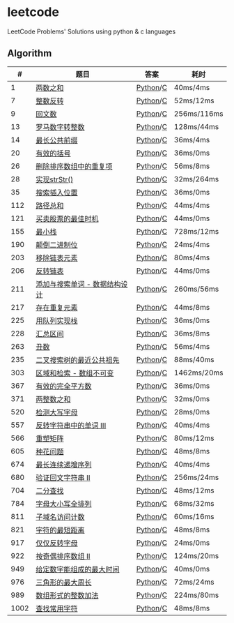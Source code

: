 # leetcode
LeetCode Problems' Solutions using python &amp; c languages

## Algorithm
|#|题目|答案|耗时|
|--------|--------|--------|-------|
|1|[两数之和](https://leetcode-cn.com/problems/two-sum)|[Python](./algorithms/1_two_sum.md#Python)/[C](./algorithms/1_two_sum.md#C)|40ms/4ms|
|7|[整数反转](https://leetcode-cn.com/problems/reverse-integer)|[Python](./algorithms/7_reverse_integer.md#Python)/[C](./algorithms/7_reverse_integer.md#C)|52ms/12ms|
|9|[回文数](https://leetcode-cn.com/problems/palindrome-number/)|[Python](./algorithms/9_palindrome_number.md#Python)/[C](./algorithms/9_palindrome_number.md#C)|256ms/116ms|
|13|[罗马数字转整数](https://leetcode-cn.com/problems/roman-to-integer/)|[Python](./algorithms/13_roman_to_integer.md#Python)/[C](./algorithms/13_roman_to_integer.md#C)|128ms/44ms|
|14|[最长公共前缀](https://leetcode-cn.com/problems/longest-common-prefix)|[Python](./algorithms/14_Longest_Common_Prefix.md#Python)/[C](./algorithms/14_Longest_Common_Prefix.md#C)|36ms/4ms|
|20|[有效的括号](https://leetcode-cn.com/problems/valid-parentheses/)|[Python](./algorithms/20_valid_parentheses.md#Python)/[C](./algorithms/20_valid_parentheses.md#C)|36ms/0ms|
|26|[删除排序数组中的重复项](https://leetcode-cn.com/problems/remove-duplicates-from-sorted-array/)|[Python](./algorithms/26_remove_duplicates_from_sorted_array.md#Python)/[C](./algorithms/26_remove_duplicates_from_sorted_array.md#C)|56ms/8ms|
|28|[实现strStr()](https://leetcode-cn.com/problems/implement-strstr/)|[Python](./algorithms/28_implement_strstr.md#Python)/[C](./algorithms/28_implement_strstr.md#C)|32ms/264ms|
|35|[搜索插入位置](https://leetcode-cn.com/problems/search-insert-position/)|[Python](./algorithms/35_search_insert_position.md#Python)/[C](./algorithms/35_search_insert_position.md#C)|36ms/0ms|
|112|[路径总和](https://leetcode-cn.com/problems/path-sum/)|[Python](./algorithms/112_path_sum.md#Python)/[C](./algorithms/112_path_sum.md#C)|44ms/4ms|
|121|[买卖股票的最佳时机](https://leetcode-cn.com/problems/best-time-to-buy-and-sell-stock/)|[Python](./algorithms/121_best_time_to_buy_and_sell_stock.md#Python)/[C](./algorithms/121_best_time_to_buy_and_sell_stock.md#C)|44ms/0ms|
|155|[最小栈](https://leetcode-cn.com/problems/min-stack/)|[Python](./algorithms/155_min_stack.md#Python)/[C](./algorithms/155_min_stack.md#C)|728ms/12ms|
|190|[颠倒二进制位](https://leetcode-cn.com/problems/reverse-bits)|[Python](./algorithms/190_reverse_bits.md#Python)/[C](./algorithms/190_reverse_bits.md#C)|24ms/4ms|
|203|[移除链表元素](https://leetcode-cn.com/problems/remove-linked-list-elements/)|[Python](./algorithms/203_remove_linked_list_elements.md#Python)/[C](./algorithms/203_remove_linked_list_elements.md#C)|80ms/4ms|
|206|[反转链表](https://leetcode-cn.com/problems/reverse-linked-list/)|[Python](./algorithms/206_reverse_linked_list.md#Python)/[C](./algorithms/206_reverse_linked_list.md#C)|44ms/0ms|
|211|[添加与搜索单词 - 数据结构设计](https://leetcode-cn.com/problems/add-and-search-word-data-structure-design/)|[Python](./algorithms/211_add_and_search_word.md#Python)/[C](./algorithms/211_add_and_search_word.md#C)|260ms/56ms|
|217|[存在重复元素](https://leetcode-cn.com/problems/contains-duplicate/)|[Python](./algorithms/217_contains_duplicate.md#Python)/[C](./algorithms/217_contains_duplicate.md#C)|44ms/8ms|
|225|[用队列实现栈](https://leetcode-cn.com/problems/implement-stack-using-queues/)|[Python](./algorithms/225_implement_stack_using_queues.md#Python)/[C](./algorithms/225_implement_stack_using_queues.md#C)|36ms/0ms|
|228|[汇总区间](https://leetcode-cn.com/problems/summary-ranges/)|[Python](./algorithms/228_Summary_Ranges.md#Python)/[C](./algorithms/228_Summary_Ranges.md#C)|36ms/8ms|
|263|[丑数](https://leetcode-cn.com/problems/ugly-number/)|[Python](./algorithms/263_Ugly_Number.md#Python)/[C](./algorithms/263_Ugly_Number.md#C)|56ms/4ms|
|235|[二叉搜索树的最近公共祖先](https://leetcode-cn.com/problems/lowest-common-ancestor-of-a-binary-search-tree/)|[Python](./algorithms/235_lowest_common_ancestor_of_a_binary_search_tree.md#Python)/[C](./algorithms/235_lowest_common_ancestor_of_a_binary_search_tree.md#C)|88ms/40ms|
|303|[区域和检索 - 数组不可变](https://leetcode-cn.com/problems/range-sum-query-immutable/)|[Python](./algorithms/303_range_sum_query-immutable.md#Python)/[C](./algorithms/303_range_sum_query-immutable.md#C)|1462ms/20ms|
|367|[有效的完全平方数](https://leetcode-cn.com/problems/valid-perfect-square/)|[Python](./algorithms/367_valid_perfect_square.md#Python)/[C](./algorithms/367_valid_perfect_square.md#C)|36ms/0ms|
|371|[两整数之和](https://leetcode-cn.com/problems/sum-of-two-integers/)|[Python](./algorithms/371_sum_of_two_integers.md#Python)/[C](./algorithms/371_sum_of_two_integers.md#C)|32ms/0ms|
|520|[检测大写字母](https://leetcode-cn.com/problems/detect-capital/)|[Python](./algorithms/520_detect_capital.md#Python)/[C](./algorithms/520_detect_capital.md#C)|28ms/0ms|
|557|[反转字符串中的单词 III](https://leetcode-cn.com/problems/reverse-words-in-a-string-iii/)|[Python](./algorithms/557_reverse_words_in_a_string_iii.md#Python)/[C](./algorithms/557_reverse_words_in_a_string_iii.md#C)|40ms/4ms|
|566|[重塑矩阵](https://leetcode-cn.com/problems/reshape-the-matrix/)|[Python](./algorithms/566_reshape_the_matrix.md#Python)/[C](./algorithms/566_reshape_the_matrix.md#C)|80ms/12ms|
|605|[种花问题](https://leetcode-cn.com/problems/can-place-flowers/)|[Python](./algorithms/605_can_place_flowers.md#Python)/[C](./algorithms/605_can_place_flowers.md#C)|48ms/8ms|
|674|[最长连续递增序列](https://leetcode-cn.com/problems/longest-continuous-increasing-subsequence/)|[Python](./algorithms/674_Longest_Continuous_Increasing_Subsequence.md#Python)/[C](./algorithms/674_Longest_Continuous_Increasing_Subsequence.md#C)|40ms/4ms|
|680|[验证回文字符串 Ⅱ](https://leetcode-cn.com/problems/valid-palindrome-ii/)|[Python](./algorithms/680_valid_palindrome_ii.md#Python)/[C](./algorithms/680_valid_palindrome_ii.md#C)|256ms/24ms|
|704|[二分查找](https://leetcode-cn.com/problems/binary-search)|[Python](./algorithms/704_binary_search.md#Python)/[C](./algorithms/704_binary_search.md#C)|48ms/12ms|
|784|[字母大小写全排列](https://leetcode-cn.com/problems/letter-case-permutation/)|[Python](./algorithms/784_letter_case_permutation.md#Python)/[C](./algorithms/784_letter_case_permutation.md#C)|68ms/32ms|
|811|[子域名访问计数](https://leetcode-cn.com/problems/subdomain-visit-count/)|[Python](./algorithms/811_subdomain_visit_count.md#Python)/[C](./algorithms/811_subdomain_visit_count.md#C)|60ms/16ms|
|821|[字符的最短距离](https://leetcode-cn.com/problems/shortest-distance-to-a-character/)|[Python](./algorithms/821_shortest_distance_to_a_character.md#Python)/[C](./algorithms/821_shortest_distance_to_a_character.md#C)|48ms/8ms|
|917|[仅仅反转字母](https://leetcode-cn.com/problems/reverse-only-letters/)|[Python](./algorithms/917_reverse_only_letters.md#Python)/[C](./algorithms/917_reverse_only_letters.md#C)|24ms/0ms|
|922|[按奇偶排序数组 II](https://leetcode-cn.com/problems/sort-array-by-parity-ii/)|[Python](./algorithms/922_sort_array_by_parity_ii.md#Python)/[C](./algorithms/922_sort_array_by_parity_ii.md#C)|124ms/20ms|
|949|[给定数字能组成的最大时间](https://leetcode-cn.com/problems/largest-time-for-given-digits/)|[Python](./algorithms/949_largest_time_for_given_digits.md#Python)/[C](./algorithms/949_largest_time_for_given_digits.md#C)|40ms/0ms|
|976|[三角形的最大周长](https://leetcode-cn.com/problems/largest-perimeter-triangle/)|[Python](./algorithms/976_largest_perimeter_triangle.md#Python)/[C](./algorithms/976_largest_perimeter_triangle.md#C)|72ms/24ms|
|989|[数组形式的整数加法](https://leetcode-cn.com/problems/add-to-array-form-of-integer/)|[Python](./algorithms/989_add_to_array_form_of_integer.md#Python)/[C](./algorithms/989_add_to_array_form_of_integer.md#C)|224ms/80ms|
|1002|[查找常用字符](https://leetcode-cn.com/problems/find-common-characters/submissions/)|[Python](./algorithms/1002_find_common_characters.md#Python)/[C](./algorithms/1002_find_common_characters.md#C)|48ms/8ms|